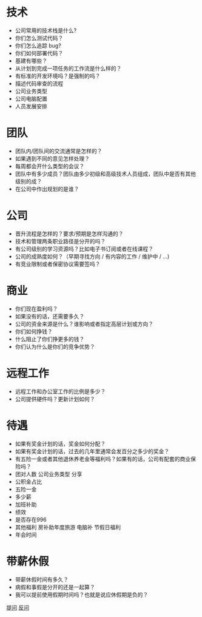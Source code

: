 # 技术
- 公司常用的技术栈是什么?
- 你们怎么测试代码？
- 你们怎么追踪 bug?
- 你们如何部署代码？
- 基建有哪些？
- 从计划到完成一项任务的工作流是什么样的？
- 有标准的开发环境吗？是强制的吗？
- 描述代码审查的流程
- 公司业务类型 
- 公司电脑配置 
- 人员发展安排

# 团队
- 团队内/团队间的交流通常是怎样的？
- 如果遇到不同的意见怎样处理？
- 每周都会开什么类型的会议？
- 团队中有多少成员？团队由多少初级和高级技术人员组成，团队中是否有其他级别的成？
- 在公司中作出规划的是谁？

# 公司
- 晋升流程是怎样的？要求/预期是怎样沟通的？
- 技术和管理两条职业路径是分开的吗？
- 有公司级别的学习资源吗？比如电子书订阅或者在线课程？
- 公司的成熟度如何？（早期寻找方向 / 有内容的工作 / 维护中 / ...)
- 有竞业限制或者保密协议需要签吗？

# 商业
- 你们现在盈利吗？
- 如果没有的话，还需要多久？
- 公司的资金来源是什么？谁影响或者指定高层计划或方向？
- 你们如何挣钱？
- 什么阻止了你们挣更多的钱？
- 你们认为什么是你们的竞争优势？

# 远程工作
- 远程工作和办公室工作的比例是多少？
- 公司提供硬件吗？更新计划如何？

# 待遇
- 如果有奖金计划的话，奖金如何分配？
- 如果有奖金计划的话，过去的几年里通常会发百分之多少的奖金？
- 有五险一金或者其他退休养老金等福利吗？如果有的话，公司有配套的商业保险吗？
- 团对人数 公司业务类型 分享
- 公积金占比
- 五险一金
- 多少薪
- 加班补助
- 绩效
- 是否存在996
- 其他福利 房补助年度旅游 电脑补 节假日福利
- 年会时间

# 带薪休假
- 带薪休假时间有多久？
- 病假和事假是分开的还是一起算？
- 我可以提前使用假期时间吗？也就是说应休假期是负的？


[提问](https://mp.weixin.qq.com/s?__biz=MzA3MzI4MjgzMw==&mid=2650759406&idx=2&sn=00ae312046f5270cff21b3d24553f214&chksm=871aa490b06d2d86347f8484173a4480a7d0c564909660e5166e31e688699677481e8f995e89&token=1307694859&lang=zh_CN#rd)
[反问](https://github.com/yifeikong/reverse-interview-zh)